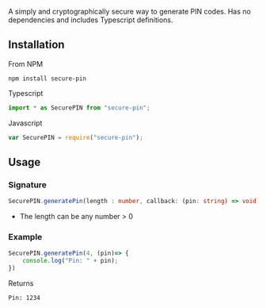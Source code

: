 A simply and cryptographically secure way to generate PIN codes. Has no dependencies and includes Typescript definitions.

## Installation

From NPM

```
npm install secure-pin
```

Typescript

```typescript
import * as SecurePIN from "secure-pin";
```

Javascript

```javascript
var SecurePIN = require("secure-pin");
```

## Usage

### Signature

```typescript
SecurePIN.generatePin(length : number, callback: (pin: string) => void);
```

* The length can be any number > 0

### Example

```typescript
SecurePIN.generatePin(4, (pin)=> {
    console.log("Pin: " + pin);
})
```

Returns

```text
Pin: 1234
```